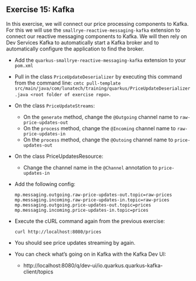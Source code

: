## Exercise 15: Kafka

In this exercise, we will connect our price processing components to Kafka. For this we will use the `smallrye-reactive-messaging-kafka` extension to connect our reactive messaging components to Kafka. We will then rely on Dev Services Kafka to automatically start a Kafka broker and to automatically configure the application to find the broker.

* Add the `quarkus-smallrye-reactive-messaging-kafka` extension to your `pom.xml`
* Pull in the class `PriceUpdateDeserializer` by executing this command from the command line: `cmtc pull-template src/main/java/com/lunatech/training/quarkus/PriceUpdateDeserializer.java <root folder of exercise repo>`.
* On the class `PriceUpdateStreams`:
    - On the `generate` method, change the `@Outgoing` channel name to `raw-price-updates-out`
    - On the `process` method, change the `@Incoming` channel name to `raw-price-updates-in`
    - On the `process` method, change the `@Outoing` channel name to `price-updates-out`
* On the class PriceUpdatesResource:
    - Change the channel name in the `@Channel` annotation to `price-updates-in`
* Add the following config:

      mp.messaging.outgoing.raw-price-updates-out.topic=raw-prices
      mp.messaging.incoming.raw-price-updates-in.topic=raw-prices
      mp.messaging.outgoing.price-updates-out.topic=prices
      mp.messaging.incoming.price-updates-in.topic=prices

* Execute the cURL command again from the previous exercise:

      curl http://localhost:8080/prices

* You should see price updates streaming by again.
* You can check what’s going on in Kafka with the Kafka Dev UI:
  * http://localhost:8080/q/dev-ui/io.quarkus.quarkus-kafka-client/topics